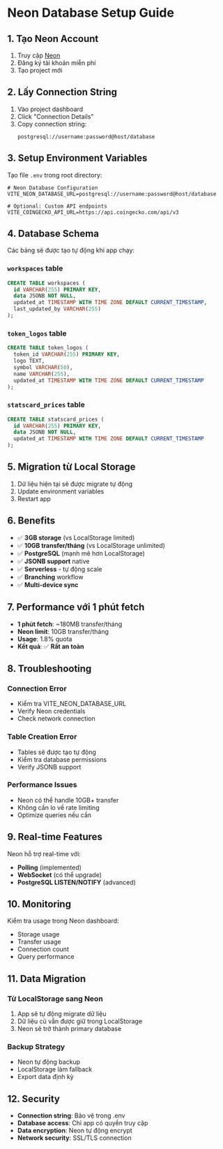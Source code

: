 # Neon Database Setup Guide

## 1. Tạo Neon Account

1. Truy cập [Neon](https://neon.tech)
2. Đăng ký tài khoản miễn phí
3. Tạo project mới

## 2. Lấy Connection String

1. Vào project dashboard
2. Click "Connection Details"
3. Copy connection string:
   ```
   postgresql://username:password@host/database
   ```

## 3. Setup Environment Variables

Tạo file `.env` trong root directory:

```env
# Neon Database Configuration
VITE_NEON_DATABASE_URL=postgresql://username:password@host/database

# Optional: Custom API endpoints
VITE_COINGECKO_API_URL=https://api.coingecko.com/api/v3
```

## 4. Database Schema

Các bảng sẽ được tạo tự động khi app chạy:

### `workspaces` table
```sql
CREATE TABLE workspaces (
  id VARCHAR(255) PRIMARY KEY,
  data JSONB NOT NULL,
  updated_at TIMESTAMP WITH TIME ZONE DEFAULT CURRENT_TIMESTAMP,
  last_updated_by VARCHAR(255)
);
```

### `token_logos` table
```sql
CREATE TABLE token_logos (
  token_id VARCHAR(255) PRIMARY KEY,
  logo TEXT,
  symbol VARCHAR(50),
  name VARCHAR(255),
  updated_at TIMESTAMP WITH TIME ZONE DEFAULT CURRENT_TIMESTAMP
);
```

### `statscard_prices` table
```sql
CREATE TABLE statscard_prices (
  id VARCHAR(255) PRIMARY KEY,
  data JSONB NOT NULL,
  updated_at TIMESTAMP WITH TIME ZONE DEFAULT CURRENT_TIMESTAMP
);
```

## 5. Migration từ Local Storage

1. Dữ liệu hiện tại sẽ được migrate tự động
2. Update environment variables
3. Restart app

## 6. Benefits

- ✅ **3GB storage** (vs LocalStorage limited)
- ✅ **10GB transfer/tháng** (vs LocalStorage unlimited)
- ✅ **PostgreSQL** (mạnh mẽ hơn LocalStorage)
- ✅ **JSONB support** native
- ✅ **Serverless** - tự động scale
- ✅ **Branching** workflow
- ✅ **Multi-device sync**

## 7. Performance với 1 phút fetch

- **1 phút fetch**: ~180MB transfer/tháng
- **Neon limit**: 10GB transfer/tháng
- **Usage**: 1.8% quota
- **Kết quả**: ✅ **Rất an toàn**

## 8. Troubleshooting

### Connection Error
- Kiểm tra VITE_NEON_DATABASE_URL
- Verify Neon credentials
- Check network connection

### Table Creation Error
- Tables sẽ được tạo tự động
- Kiểm tra database permissions
- Verify JSONB support

### Performance Issues
- Neon có thể handle 10GB+ transfer
- Không cần lo về rate limiting
- Optimize queries nếu cần

## 9. Real-time Features

Neon hỗ trợ real-time với:
- **Polling** (implemented)
- **WebSocket** (có thể upgrade)
- **PostgreSQL LISTEN/NOTIFY** (advanced)

## 10. Monitoring

Kiểm tra usage trong Neon dashboard:
- Storage usage
- Transfer usage
- Connection count
- Query performance

## 11. Data Migration

### Từ LocalStorage sang Neon
1. App sẽ tự động migrate dữ liệu
2. Dữ liệu cũ vẫn được giữ trong LocalStorage
3. Neon sẽ trở thành primary database

### Backup Strategy
- Neon tự động backup
- LocalStorage làm fallback
- Export data định kỳ

## 12. Security

- **Connection string**: Bảo vệ trong .env
- **Database access**: Chỉ app có quyền truy cập
- **Data encryption**: Neon tự động encrypt
- **Network security**: SSL/TLS connection
